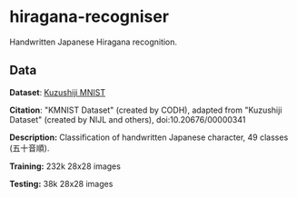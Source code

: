 # hiragana-recogniser
Handwritten Japanese Hiragana recognition.

## Data
**Dataset**: [Kuzushiji MNIST](https://github.com/rois-codh/kmnist)

**Citation**: "KMNIST Dataset" (created by CODH), adapted from "Kuzushiji Dataset" (created by NIJL and others), doi:10.20676/00000341

**Description:** Classification of handwritten Japanese character, 49 classes (五十音順).

**Training:** 232k 28x28 images

**Testing:** 38k 28x28 images